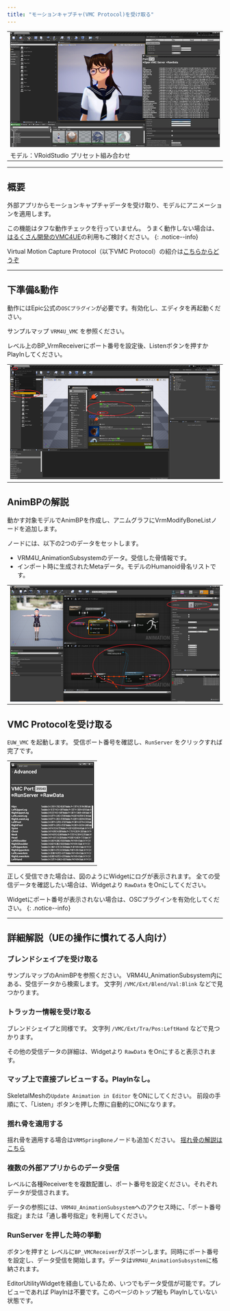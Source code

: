 ```yaml
---
title: "モーションキャプチャ(VMC Protocol)を受け取る"
---
```


||
|-|
|[![](./assets/images/small/08a_top.png)](../assets/images/08a_top.png)|
|モデル：VRoidStudio プリセット組み合わせ|

----

## 概要

外部アプリからモーションキャプチャデータを受け取り、モデルにアニメーションを適用します。

この機能はタフな動作チェックを行っていません。
うまく動作しない場合は、[はるくさん開発のVMC4UE](https://github.com/HAL9HARUKU/VMC4UE)の利用もご検討ください。
{: .notice--info}

Virtual Motion Capture Protocol（以下VMC Protocol）の紹介は[こちらからどうぞ](https://protocol.vmc.info/)

----

## 下準備&動作

動作にはEpic公式の`OSCプラグイン`が必要です。有効化し、エディタを再起動ください。

サンプルマップ `VRM4U_VMC` を参照ください。

レベル上のBP_VrmReceiverにポート番号を設定後、Listenボタンを押すかPlayInしてください。

||
|-|
|[![](./assets/images/small/08a_plugin.png)](../assets/images/small/08a_plugin.png)|

## AnimBPの解説

動かす対象モデルでAnimBPを作成し、アニムグラフにVrmModifyBoneListノードを追加します。

ノードには、以下の2つのデータをセットします。
 - VRM4U_AnimationSubsystemのデータ。受信した骨情報です。
 - インポート時に生成されたMetaデータ。モデルのHumanoid骨名リストです。

||
|-|
|[![](./assets/images/small/08a_node.png)](../assets/images/small/08a_node.png)|


## VMC Protocolを受け取る

`EUW_VMC` を起動します。
受信ポート番号を確認し、`RunServer` をクリックすれば完了です。

||
|-|
|[![](./assets/images/small/08a_panel.png)](../assets/images/small/08a_panel.png)|

正しく受信できた場合は、図のようにWidgetにログが表示されます。
全ての受信データを確認したい場合は、Widgetより `RawData` をOnにしてください。

Widgetにポート番号が表示されない場合は、OSCプラグインを有効化してください。
{: .notice--info}

----

## 詳細解説（UEの操作に慣れてる人向け）

### ブレンドシェイプを受け取る

サンプルマップのAnimBPを参照ください。
VRM4U_AnimationSubsystem内にある、受信データから検索します。
文字列 `/VMC/Ext/Blend/Val:Blink` などで見つかります。

### トラッカー情報を受け取る

ブレンドシェイプと同様です。
文字列 `/VMC/Ext/Tra/Pos:LeftHand` などで見つかります。

その他の受信データの詳細は、Widgetより `RawData` をOnにすると表示されます。

### マップ上で直接プレビューする。PlayInなし。

SkeletalMeshの`Update Animation in Editor` をONにしてください。
前段の手順にて、「Listen」ボタンを押した際に自動的にONになります。

### 揺れ骨を適用する

揺れ骨を適用する場合は`VRMSpringBone`ノードも追加ください。
[揺れ骨の解説はこちら](../01_animation/)

### 複数の外部アプリからのデータ受信

レベルに各種Receiverをを複数配置し、ポート番号を設定ください。それぞれデータが受信されます。

データの参照には、`VRM4U_AnimationSubsystem`へのアクセス時に、「ポート番号指定」または「通し番号指定」を利用してください。

### RunServer を押した時の挙動

ボタンを押すと レベルに`BP_VMCReceiver`がスポーンします。同時にポート番号を設定し、データ受信を開始します。データは`VRM4U_AnimationSubsystem`に格納されます。

EditorUtilityWidgetを経由しているため、いつでもデータ受信が可能です。プレビューであれば PlayInは不要です。このページのトップ絵も PlayInしていない状態です。
